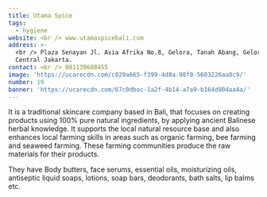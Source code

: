 ```yaml
---
title: Utama Spice
tags:
  - hygiene
website: <br /> www.utamaspicebali.com
address: >-
  <br /> Plaza Senayan Jl. Asia Afrika No.8, Gelora, Tanah Abang, Gelora,
  Central Jakarta.
contact: <br /> 081139608455
image: 'https://ucarecdn.com/c029a665-f399-4d8a-98f0-5603226aa8c9/'
number: 19
banner: 'https://ucarecdn.com/67c0dbac-1a2f-4b14-a7a9-b164d804aa4a/'
---
```

It is a traditional skincare company based in Bali, that focuses on creating products using 100% pure natural ingredients, by applying ancient Balinese herbal knowledge. It supports the local natural resource base and also enhances local farming skills in areas such as organic farming, bee farming and seaweed farming. These farming communities produce the raw materials for their products. 

They have Body butters, face serums, essential oils, moisturizing oils, antiseptic liquid soaps, lotions, soap bars, deodorants, bath salts, lip balms etc.

